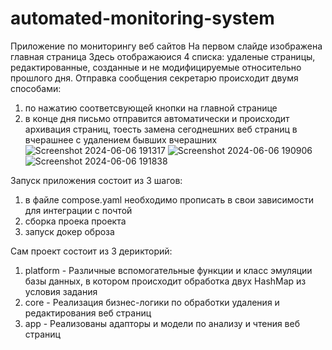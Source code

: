 # automated-monitoring-system
Приложение по мониторингу веб сайтов
На первом слайде изображена главная страница
Здесь отображаюися 4 списка: удаленые страницы, редактированные, созданные и не модифицируемые относительно прошлого дня.
Отправка сообщения секретарю происходит двумя способами: 
1) по нажатию соответсвующей кнопки на главной странице
2) в конце дня письмо отправится автоматически и происходит архивация страниц,
   тоесть  замена сегоднешних веб страниц в вчерашнее с удалением бывших вчерашних 
![Screenshot 2024-06-06 191317](https://github.com/Bellory-X/automated-monitoring-system/assets/80157339/13cd2208-cea0-46f0-a49e-b3ef20783727)
![Screenshot 2024-06-06 190906](https://github.com/Bellory-X/automated-monitoring-system/assets/80157339/6afd3e52-ade4-4249-aed9-6ea88edb8419)
![Screenshot 2024-06-06 191838](https://github.com/Bellory-X/automated-monitoring-system/assets/80157339/fbcd7d9d-d973-4b0f-a2a9-7abbcce598da)

Запуск приложения состоит из 3 шагов:
1) в файле compose.yaml необходимо прописать в свои зависимости для интеграции с почтой
2) сборка проека проекта
3) запуск докер оброза

Сам проект состоит из 3 дерикторий: 
1) platform - Различные вспомогательные функции и класс эмуляции базы данных, в котором происходит обработка двух HashMap из условия задания
2) core - Реализация бизнес-логики по обработки удаления и редактирования веб страниц
3) app - Реализованы адапторы и модели по анализу и чтения веб страниц

